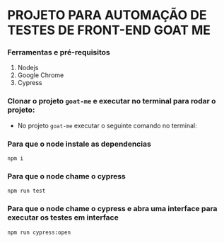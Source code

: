 # PROJETO PARA AUTOMAÇÃO DE TESTES DE FRONT-END GOAT ME

### Ferramentas e pré-requisitos

1. Nodejs
2. Google Chrome
3. Cypress

### Clonar o projeto `goat-me` e executar no terminal para rodar o projeto:

* No projeto `goat-me` executar o seguinte comando no terminal:

### Para que o node instale as dependencias

```
npm i
```
### Para que o node chame o cypress 

```
npm run test 
```

### Para que o node chame o cypress e abra uma interface para executar os testes em interface

```
npm run cypress:open
```